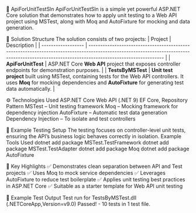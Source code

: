 🧪 ApiForUnitTestSln
ApiForUnitTestSln is a simple yet powerful ASP.NET Core solution that demonstrates how to apply unit testing to a Web API project using MSTest, along with Moq and AutoFixture for mocking and data generation.

📁 Solution Structure
The solution consists of two projects:
| Project            | Description                                                                                                                                                                                  |
| ------------------ | -------------------------------------------------------------------------------------------------------------------------------------------------------------------------------------------- |
| **ApiForUnitTest** | ASP.NET Core **Web API** project that exposes controller endpoints for demonstration purposes.                                                                                               |
| **TestsByMSTest**  | **Unit test project** built using MSTest, containing tests for the Web API controllers. It uses **Moq** for mocking dependencies and **AutoFixture** for generating test data automatically. |

⚙️ Technologies Used
ASP.NET Core Web API (.NET 9)
EF Core, Repository Pattern
MSTest – Unit testing framework
Moq – Mocking framework for dependency injection
AutoFixture – Automatic test data generation
Dependency Injection – To isolate and test controllers

🧰 Example Testing Setup
The testing focuses on controller-level unit tests, ensuring the API’s business logic behaves correctly in isolation.
Example Tools Used
dotnet add package MSTest.TestFramework
dotnet add package MSTest.TestAdapter
dotnet add package Moq
dotnet add package AutoFixture

🧩 Key Highlights
✅ Demonstrates clean separation between API and Test projects
✅ Uses Moq to mock service dependencies
✅ Leverages AutoFixture to reduce test boilerplate
✅ Applies unit testing best practices in ASP.NET Core
✅ Suitable as a starter template for Web API unit testing

📸 Example Test Output
Test run for TestsByMSTest.dll (.NETCoreApp,Version=v9.0)
Passed!  - 10 tests in 1 test file.
